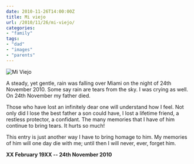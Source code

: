 ```yaml
---
date: 2010-11-26T14:00:00Z
title: Mi viejo
url: /2010/11/26/mi-viejo/
categories:
- "family"
tags:
- "dad"
- "images"
- "parents"
---
```


![Mi Viejo](/resources/2010-11-26-mi-viejo.jpg#full "Mi viejo")

A steady, yet gentle, rain was falling over Miami on the night of 24th November 2010. Some say rain are tears from the sky. I was crying as well. On 24th November my father died.

Those who have lost an infinitely dear one will understand how I feel. Not only did I lose the best father a son could have, I lost a lifetime friend, a restless protector, a confidant. The many memories that I have of him continue to bring tears. It hurts so much!

This entry is just another way I have to bring homage to him. My memories of him will one day die with me; until then I will never, ever, forget him.

**XX February 19XX -- 24th November 2010**
